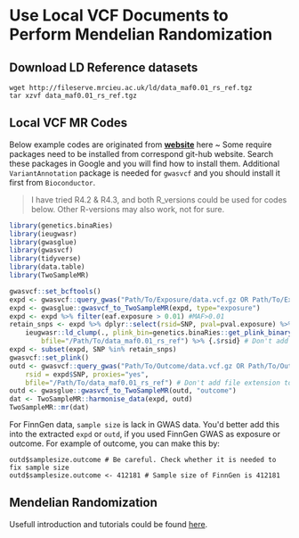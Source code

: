 # Use Local VCF Documents to Perform Mendelian Randomization

## Download LD Reference datasets

```linux
wget http://fileserve.mrcieu.ac.uk/ld/data_maf0.01_rs_ref.tgz
tar xzvf data_maf0.01_rs_ref.tgz
```

## Local VCF MR Codes
Below example codes are originated from **[website](https://mrcieu.github.io/gwasglue/articles/mr.html#other-options-1)** here ~ Some require packages need to be installed from correspond git-hub website. Search these packages in Google and you will find how to install them. Additional `VariantAnnotation` package is needed for `gwasvcf` and you should install it first from `Bioconductor`.

> I have tried R4.2 & R4.3, and both R_versions could be used for codes below. Other R-versions may also work, not for sure.

```R
library(genetics.binaRies)
library(ieugwasr)
library(gwasglue)
library(gwasvcf)
library(tidyverse)
library(data.table)
library(TwoSampleMR)

gwasvcf::set_bcftools()
expd <- gwasvcf::query_gwas("Path/To/Exposure/data.vcf.gz OR Path/To/Exposure/data.vcf", pval=5e-8)
expd <- gwasglue::gwasvcf_to_TwoSampleMR(expd, type="exposure")
expd <- expd %>% filter(eaf.exposure > 0.01) #MAF>0.01
retain_snps <- expd %>% dplyr::select(rsid=SNP, pval=pval.exposure) %>%
    ieugwasr::ld_clump(., plink_bin=genetics.binaRies::get_plink_binary(), 
        bfile="/Path/To/data_maf0.01_rs_ref") %>% {.$rsid} # Don't add file extension to data_maf0.01_rs_ref
expd <- subset(expd, SNP %in% retain_snps)
gwasvcf::set_plink()
outd <- gwasvcf::query_gwas("Path/To/Outcome/data.vcf.gz OR Path/To/Outcome/data.vcf", 
    rsid = expd$SNP, proxies="yes", 
    bfile="/Path/To/data_maf0.01_rs_ref") # Don't add file extension to data_maf0.01_rs_ref
outd <- gwasglue::gwasvcf_to_TwoSampleMR(outd, "outcome")
dat <- TwoSampleMR::harmonise_data(expd, outd)
TwoSampleMR::mr(dat)
```

For FinnGen data, `sample size` is lack in GWAS data. You'd better add this into the extracted `expd` or `outd`, if you used FinnGen GWAS as exposure or outcome. For example of outcome, you can make this by:

```
outd$samplesize.outcome # Be careful. Check whether it is needed to fix sample size
outd$samplesize.outcome <- 412181 # Sample size of FinnGen is 412181
```

## Mendelian Randomization

Usefull introduction and tutorials could be found [here](https://mrcieu.github.io/TwoSampleMR/articles/gwas2020.html).
